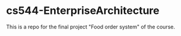 # cs544-EnterpriseArchitecture

This is a repo for the final project "Food order system" of the course.
